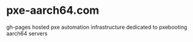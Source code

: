 # pxe-aarch64.com
gh-pages hosted pxe automation infrastructure dedicated to pxebooting aarch64 servers
